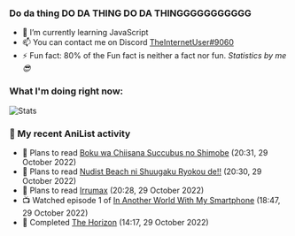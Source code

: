 ### Do da thing DO DA THING DO DA THINGGGGGGGGGGG

<!-- **TheInternetUser0/TheInternetUser0** is a ✨ _special_ ✨ repository because its `README.md` (this file) appears on your GitHub profile. -->


- 🌱 I’m currently learning JavaScript
- 📫 You can contact me on Discord [TheInternetUser#9060](https://discord.com/users/534117072796385300)
- ⚡ Fun fact: 80% of the Fun fact is neither a fact nor fun. _Statistics by me 😎_

### What I'm doing right now:
![Stats](https://discord.c99.nl/widget/theme-3/534117072796385300.png)

### 🌸 My recent AniList activity

<!-- ANILIST_ACTIVITY:start -->

-   📖 Plans to read [Boku wa Chiisana Succubus no Shimobe](https://anilist.co/manga/117169) (20:31, 29 October 2022)
-   📖 Plans to read [Nudist Beach ni Shuugaku Ryokou de!!](https://anilist.co/manga/92798) (20:30, 29 October 2022)
-   📖 Plans to read [Irrumax](https://anilist.co/manga/112671) (20:28, 29 October 2022)
-   📺 Watched episode 1 of [In Another World With My Smartphone](https://anilist.co/anime/98491) (18:47, 29 October 2022)
-   📖 Completed [The Horizon](https://anilist.co/manga/100568) (14:17, 29 October 2022)

<!-- ANILIST_ACTIVITY:end -->
